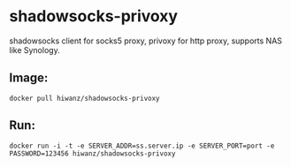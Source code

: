 # shadowsocks-privoxy

shadowsocks client for socks5 proxy, privoxy for http proxy, supports NAS like Synology.

## Image:

~~~
docker pull hiwanz/shadowsocks-privoxy
~~~

## Run:

~~~
docker run -i -t -e SERVER_ADDR=ss.server.ip -e SERVER_PORT=port -e PASSWORD=123456 hiwanz/shadowsocks-privoxy
~~~
